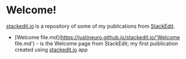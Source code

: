 # Welcome!

[stackedit.io](https://justineuro.github.io/stackedit.io) is a repository of some of my publications from [StackEdit](https://stackedit.io).

- [Welcome file.md](https://justineuro.github.io/stackedit.io/'Welcome file.md') - 
is the Welcome page from StackEdit; my first puiblication created using [stackedit.io](https://justineuro.github.io/stackedit.io) app
